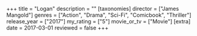 +++
title = "Logan"
description = ""
[taxonomies]
director = ["James Mangold"] 
genres = ["Action", "Drama", "Sci-Fi", "Comicbook", "Thriller"]
release_year = ["2017"]
my_rating = ["5"]
movie_or_tv = ["Movie"]
[extra]
date = 2017-03-01
reviewed = false
+++
